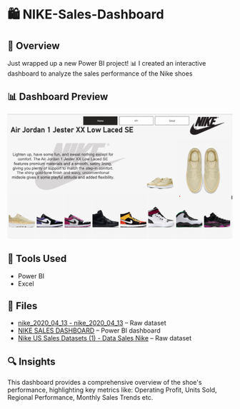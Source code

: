 # 🛍️ NIKE-Sales-Dashboard

## 📌 Overview
Just wrapped up a new Power BI project! 📊 I created an interactive dashboard to analyze the sales performance of the Nike shoes

## 📊 Dashboard Preview
![Dashboard](images/NSD1.png)


## 🧰 Tools Used
- Power BI
- Excel

## 📁 Files
- [nike_2020_04_13 - nike_2020_04_13](images/nike_2020_04_13%20-%20nike_2020_04_13.csv) – Raw dataset  
- [NIKE SALES DASHBOARD](images/NIKE%20SALES%20DASHBOARD.pbix) – Power BI dashboard  
- [Nike US Sales Datasets (1) - Data Sales Nike](images/Nike%20US%20Sales%20Datasets%20(1)%20-%20Data%20Sales%20Nike.csv) – Raw dataset


## 🔍 Insights
This dashboard provides a comprehensive overview of the shoe's performance, highlighting key metrics like:
Operating Profit, Units Sold, Regional Performance, Monthly Sales Trends etc.

